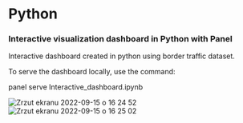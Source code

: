 # Python
<h3>Interactive visualization dashboard in Python with Panel</h3>
Interactive dashboard created in python using border traffic dataset. 

To serve the dashboard locally, use the command:

panel serve Interactive_dashboard.ipynb

![Zrzut ekranu 2022-09-15 o 16 24 52](https://user-images.githubusercontent.com/109743740/190430289-5f391756-d1db-4018-8683-1d50115ee7d4.png)
![Zrzut ekranu 2022-09-15 o 16 25 02](https://user-images.githubusercontent.com/109743740/190430301-fc736df0-4d91-4d76-94fe-23769996585b.png)
